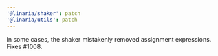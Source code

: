 ```yaml
---
'@linaria/shaker': patch
'@linaria/utils': patch
---
```


In some cases, the shaker mistakenly removed assignment expressions. Fixes #1008.
